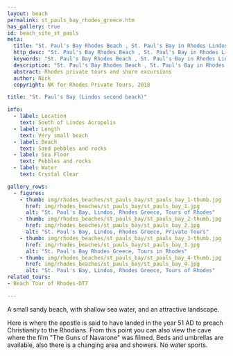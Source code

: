 ```yaml
---
layout: beach
permalink: st_pauls_bay_rhodes_greece.htm
has_gallery: true
id: beach_site_st_pauls
meta:
  title: "St. Paul's Bay Rhodes Beach , St. Paul's Bay in Rhodes Lindos Greece , Rhodes Private Tours"
  http_desc: "St. Paul's Bay Rhodes Beach , St. Paul's Bay in Rhodes Lindos Greece , Rhodes Private Tours"
  keywords: "St. Paul's Bay Rhodes Beach , St. Paul's Bay in Rhodes Lindos Greece , Rhodes Private Tours"
  description: "St. Paul's Bay Rhodes Beach , St. Paul's Bay in Rhodes Lindos Greece , Rhodes Private Tours"
  abstract: Rhodes private tours and shore excursions
  author: Nick
  copyright: NK for Rhodes Private Tours, 2018

title: "St. Paul's Bay (Lindos second beach)"

info:
  - label: Location
    text: South of Lindos Acropolis
  - label: Length
    text: Very small beach
  - label: Beach
    text: Sand pebbles and rocks
  - label: Sea Floor
    text: Pebbles and rocks
  - label: Water
    text: Crystal Clear

gallery_rows:
  - figures:
    - thumb: img/rhodes_beaches/st_pauls_bay/st_pauls_bay_1-thumb.jpg
      href: img/rhodes_beaches/st_pauls_bay/st_pauls_bay_1.jpg
      alt: "St. Paul's Bay, Lindos, Rhodes Greece, Tours of Rhodes"
    - thumb: img/rhodes_beaches/st_pauls_bay/st_pauls_bay_2-thumb.jpg
      href: img/rhodes_beaches/st_pauls_bay/st_pauls_bay_2.jpg
      alt: "St. Paul's Bay, Lindos, Rhodes Greece, Private Tours"
    - thumb: img/rhodes_beaches/st_pauls_bay/st_pauls_bay_3-thumb.jpg
      href: img/rhodes_beaches/st_pauls_bay/st_pauls_bay_3.jpg
      alt: "St. Paul's Bay Rhodes Greece, Tours in Rhodes"
    - thumb: img/rhodes_beaches/st_pauls_bay/st_pauls_bay_4-thumb.jpg
      href: img/rhodes_beaches/st_pauls_bay/st_pauls_bay_4.jpg
      alt: "St. Paul's Bay, Lindos, Rhodes Greece, Tours of Rhodes"
related_tours:
- Beach Tour of Rhodes-DT7

---
```

A small sandy beach, with shallow sea water, and an attractive landscape.

Here is where the apostle is said to have landed in the year 51 AD to preach Christianity to the Rhodians. From this point you can also view the cave where the film "The Guns of Navarone" was filmed. Beds and umbrellas are available, also there is a changing area and showers. No water sports.